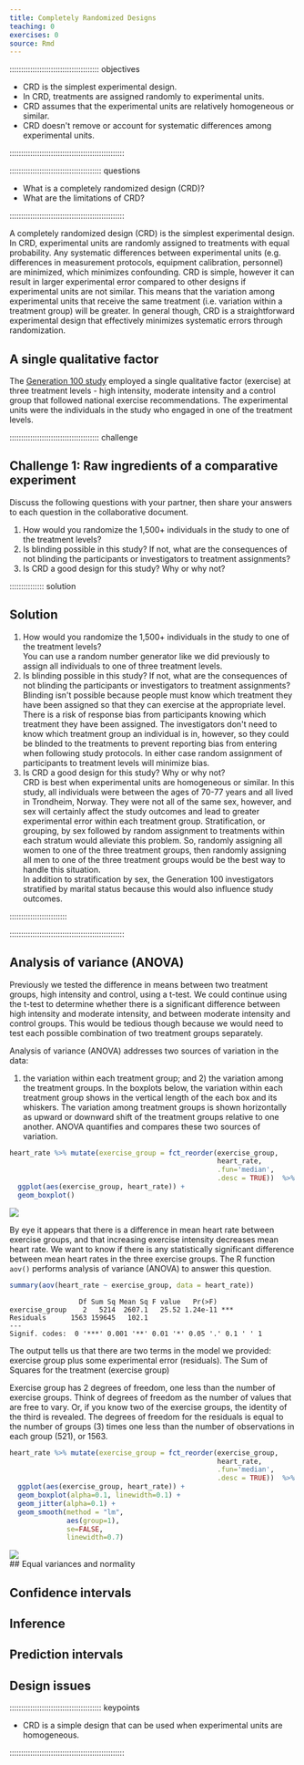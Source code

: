 ```yaml
---
title: Completely Randomized Designs
teaching: 0
exercises: 0
source: Rmd
---
```


::::::::::::::::::::::::::::::::::::::: objectives

- CRD is the simplest experimental design.
- In CRD, treatments are assigned randomly to experimental units.
- CRD assumes that the experimental units are relatively homogeneous or similar.
- CRD doesn't remove or account for systematic differences among experimental units.

::::::::::::::::::::::::::::::::::::::::::::::::::

:::::::::::::::::::::::::::::::::::::::: questions

- What is a completely randomized design (CRD)?
- What are the limitations of CRD?

::::::::::::::::::::::::::::::::::::::::::::::::::



A completely randomized design (CRD) is the simplest experimental design. In 
CRD, experimental units are randomly assigned to treatments with equal 
probability. Any systematic differences between experimental units (e.g. 
differences in measurement protocols, equipment calibration, personnel) are
minimized, which minimizes confounding. CRD is simple, however it can result in 
larger experimental error compared to other designs if experimental units are 
not similar. This means that the variation among experimental units that receive
the same treatment (i.e. variation within a treatment group) will be greater. In
general though, CRD is a straightforward experimental design that effectively minimizes systematic errors through randomization.

## A single qualitative factor
The [Generation 100 study](https://bmjopen.bmj.com/content/5/2/e007519)
employed a single qualitative factor (exercise) at three treatment levels - high
intensity, moderate intensity and a control group that followed national 
exercise recommendations. The experimental units were the individuals in the
study who engaged in one of the treatment levels.

:::::::::::::::::::::::::::::::::::::::  challenge

## Challenge 1: Raw ingredients of a comparative experiment

Discuss the following questions with your partner, then share your answers
to each question in the collaborative document.

1. How would you randomize the 1,500+ individuals in the study to one of the
treatment levels?  
2. Is blinding possible in this study? If not, what are the consequences of
not blinding the participants or investigators to treatment assignments?  
3. Is CRD a good design for this study? Why or why not?  

:::::::::::::::  solution

## Solution

1. How would you randomize the 1,500+ individuals in the study to one of the
treatment levels?  
You can use a random number generator like we did previously to assign all
individuals to one of three treatment levels.  
2. Is blinding possible in this study? If not, what are the consequences of
not blinding the participants or investigators to treatment assignments?  
Blinding isn't possible because people must know which treatment they have been
assigned so that they can exercise at the appropriate level. There is a risk of
response bias from participants knowing which treatment they have been assigned.
The investigators don't need to know which treatment group an individual is in,
however, so they could be blinded to the treatments to prevent reporting bias 
from entering when following study protocols. In either case random assignment
of participants to treatment levels will minimize bias.  
3. Is CRD a good design for this study? Why or why not?  
CRD is best when experimental units are homogeneous or similar. In this study,
all individuals were between the ages of 70-77 years and all lived in 
Trondheim, Norway. They were not all of the same sex, however, and sex will
certainly affect the study outcomes and lead to greater experimental error
within each treatment group. Stratification, or grouping, by sex followed by 
random assignment to treatments within each stratum would alleviate this 
problem. So, randomly assigning all women to one of the three treatment groups, 
then randomly assigning all men to one of the three treatment groups would be 
the best way to handle this situation.  
In addition to stratification by sex, the Generation 100 investigators 
stratified by marital status because this would also influence study outcomes.

:::::::::::::::::::::::::

::::::::::::::::::::::::::::::::::::::::::::::::::

## Analysis of variance (ANOVA)
Previously we tested the difference in means between two treatment groups, 
high intensity and control, using a t-test. We could continue using the t-test
to determine whether there is a significant difference between high intensity
and moderate intensity, and between moderate intensity and control groups. This
would be tedious though because we would need to test each possible combination 
of two treatment groups separately.

Analysis of variance (ANOVA) addresses two sources of variation in the data:
1) the variation within each treatment group; and 2) the variation among the
treatment groups. In the boxplots below, the variation within each treatment
group shows in the vertical length of the each box and its whiskers. The 
variation among treatment groups is shown horizontally as upward or
downward shift of the treatment groups relative to one another. ANOVA quantifies
and compares these two sources of variation.


``` r
heart_rate %>% mutate(exercise_group = fct_reorder(exercise_group, 
                                                   heart_rate, 
                                                   .fun='median', 
                                                   .desc = TRUE))  %>% 
  ggplot(aes(exercise_group, heart_rate)) + 
  geom_boxplot()
```

<img src="fig/05-complete-random-design-rendered-boxplots-1.png" style="display: block; margin: auto;" />

By eye it appears that there is a difference in mean heart rate between exercise
groups, and that increasing exercise intensity decreases mean heart rate. We 
want to know if there is any statistically significant difference between mean 
heart rates in the three exercise groups. The R function `aov()` performs
analysis of variance (ANOVA) to answer this question.


``` r
summary(aov(heart_rate ~ exercise_group, data = heart_rate))
```

``` output
                 Df Sum Sq Mean Sq F value   Pr(>F)    
exercise_group    2   5214  2607.1   25.52 1.24e-11 ***
Residuals      1563 159645   102.1                     
---
Signif. codes:  0 '***' 0.001 '**' 0.01 '*' 0.05 '.' 0.1 ' ' 1
```

The output tells us that there are two terms in the model we provided: exercise 
group plus some experimental error (residuals). The Sum of Squares for the
treatment (exercise group) 


Exercise group has 2 degrees of
freedom, one less than the number of exercise groups. Think of degrees of 
freedom as the number of values that are free to vary. Or, if you know two of 
the exercise groups, the identity of the third is revealed. The degrees of 
freedom for the residuals is equal to the number of groups 
(3) times one less than the number 
of observations in each group (521), 
or 1563.



``` r
heart_rate %>% mutate(exercise_group = fct_reorder(exercise_group, 
                                                   heart_rate, 
                                                   .fun='median', 
                                                   .desc = TRUE))  %>% 
  ggplot(aes(exercise_group, heart_rate)) + 
  geom_boxplot(alpha=0.1, linewidth=0.1) +
  geom_jitter(alpha=0.1) +
  geom_smooth(method = "lm", 
              aes(group=1), 
              se=FALSE, 
              linewidth=0.7)
```

<img src="fig/05-complete-random-design-rendered-boxplot_lm-1.png" style="display: block; margin: auto;" />
## Equal variances and normality

## Confidence intervals

## Inference

## Prediction intervals

## Design issues



:::::::::::::::::::::::::::::::::::::::: keypoints

- CRD is a simple design that can be used when experimental units are homogeneous.

::::::::::::::::::::::::::::::::::::::::::::::::::


